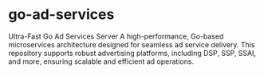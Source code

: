 # go-ad-services
Ultra-Fast Go Ad Services Server A high-performance, Go-based microservices architecture designed for seamless ad service delivery. This repository supports robust advertising platforms, including DSP, SSP, SSAI, and more, ensuring scalable and efficient ad operations.
